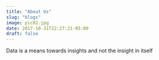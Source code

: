 ```yaml
---
title: "About Us"
slug: "blogs"
image: pic02.jpg
date: 2017-10-31T22:27:21-05:00
draft: false
---
```


Data is a means towards insights and not the insight in itself